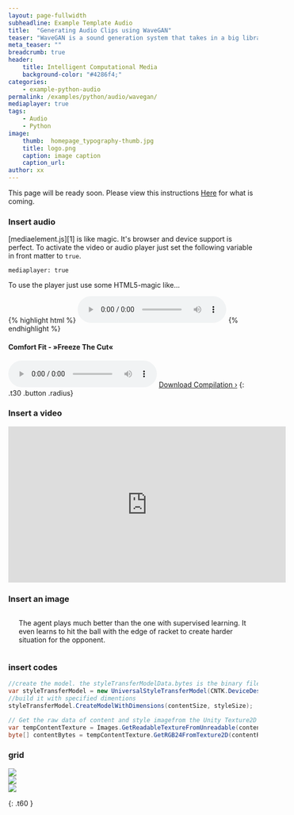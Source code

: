 ```yaml
---
layout: page-fullwidth
subheadline: Example Template Audio
title:  "Generating Audio Clips using WaveGAN"
teaser: "WaveGAN is a sound generation system that takes in a big library of sounds and learns to create new examples of it."
meta_teaser: ""
breadcrumb: true
header:
    title: Intelligent Computational Media
    background-color: "#4286f4;"
categories:
    - example-python-audio
permalink: /examples/python/audio/wavegan/
mediaplayer: true
tags:
    - Audio
    - Python
image:
    thumb:  homepage_typography-thumb.jpg
    title: logo.png
    caption: image caption
    caption_url: 
author: xx
---
```


This page will be ready soon. Please view this instructions [Here](https://github.com/SopiMlab/MachineLearningWithAudio/blob/master/Documentation/UsingWavegan.md) for what is coming.

### Insert audio
[mediaelement.js][1] is like magic. It's browser and device support is perfect. To activate the video or audio player just set the following variable in front matter to `true`.

~~~
mediaplayer: true
~~~

To use the player just use some HTML5-magic like...

{% highlight html %}
<audio src="http://path-to-file.com/music.mp3" type="audio/mp3" controls="controls"></audio>
{% endhighlight %}

#### Comfort Fit - »Freeze The Cut«
<audio src="http://archive.org/download/music_from_all_around_the_world/05._music_from_all_around_the_world_-_comfort_fit_-_freeze_the_cut_opolopos_emotional_draft_remix.mp3" type="audio/mp3" controls="controls"></audio>
[Download Compilation ›](https://archive.org/details/music_from_all_around_the_world)
{: .t30 .button .radius}

### Insert a video
<div class="row text-center">
<iframe width="560" height="315" src="https://www.youtube.com/embed/0IV3TfTuNBM" frameborder="0" allow="autoplay; encrypted-media" allowfullscreen></iframe>
</div><!-- /.row -->

### Insert an image
<div class="row text-center">
	<div class="medium-8 columns t30">
       <img src="{{ site.urlimg }}unity-examples/pongRL-after-training.gif" alt="">
	   <p>The agent plays much better than the one with supervised learning. It even learns to hit the ball with the edge of racket to create harder situation for the opponent.</p>
    </div><!-- /.medium-8.columns -->
</div><!-- /.row -->

### insert codes
```csharp
//create the model. the styleTransferModelData.bytes is the binary files provided that contains all needed pretrained data of the network.
var styleTransferModel = new UniversalStyleTransferModel(CNTK.DeviceDescriptor.GPUDevice(0), styleTransferModelData.bytes);
//build it with specified dimentions
styleTransferModel.CreateModelWithDimensions(contentSize, styleSize);

// Get the raw data of content and style imagefrom the Unity Texture2D object using helper functions.
var tempContentTexture = Images.GetReadableTextureFromUnreadable(contentTexture);
byte[] contentBytes = tempContentTexture.GetRGB24FromTexture2D(contentResize);
```

### grid
<div class="row">
  <div class="small-4 columns">
      <img src="http://placehold.it/303x170/6b6351/e1dcd7&amp;text=Width+303+Pixel">
  </div>
  <div class="small-4 columns">
      <img src="http://placehold.it/303x170/e05a10/e1e75e&amp;text=Width+303+Pixel">
  </div>
  <div class="small-4 columns">
      <img src="http://placehold.it/303x170/fabb00/771e1e&amp;text=Width+303+Pixel">
  </div>
</div>

{: .t60 }
<!--
<div id="bottom" class="row t30">
    <div class="small-12 columns">
       {% include next-previous-post-in-category %}
    </div>
</div>
-->